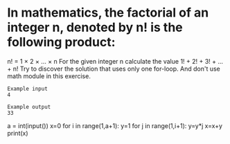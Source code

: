 # In mathematics, the factorial of an integer n, denoted by n! is the following product:
n! = 1 × 2 × … × n
For the given integer n calculate the value 
1! + 2! + 3! + ... + n!
Try to discover the solution that uses only one for-loop. And don't use math module in this exercise.

~~~
Example input
4

Example output
33
~~~
a = int(input())
x=0
for i in range(1,a+1):
  y=1
  for j in range(1,i+1):
    y=y*j
  x=x+y
print(x)
